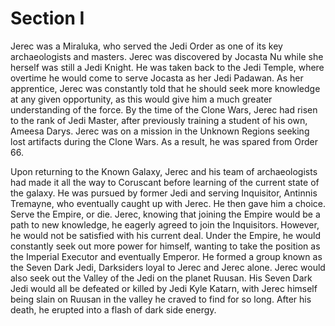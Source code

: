 # Section I
Jerec was a Miraluka, who served the Jedi Order as one of its key archaeologists and masters.
Jerec was discovered by Jocasta Nu while she herself was still a Jedi Knight.
He was taken back to the Jedi Temple, where overtime he would come to serve Jocasta as her Jedi Padawan.
As her apprentice, Jerec was constantly told that he should seek more knowledge at any given opportunity, as this would give him a much greater understanding of the force.
By the time of the Clone Wars, Jerec had risen to the rank of Jedi Master, after previously training a student of his own, Ameesa Darys.
Jerec was on a mission in the Unknown Regions seeking lost artifacts during the Clone Wars.
As a result, he was spared from Order 66.

Upon returning to the Known Galaxy, Jerec and his team of archaeologists had made it all the way to Coruscant before learning of the current state of the galaxy.
He was pursued by former Jedi and serving Inquisitor, Antinnis Tremayne, who eventually caught up with Jerec.
He then gave him a choice.
Serve the Empire, or die.
Jerec, knowing that joining the Empire would be a path to new knowledge, he eagerly agreed to join the Inquisitors.
However, he would not be satisfied with his current deal.
Under the Empire, he would constantly seek out more power for himself, wanting to take the position as the Imperial Executor and eventually Emperor.
He formed a group known as the Seven Dark Jedi, Darksiders loyal to Jerec and Jerec alone.
Jerec would also seek out the Valley of the Jedi on the planet Ruusan.
His Seven Dark Jedi would all be defeated or killed by Jedi Kyle Katarn, with Jerec himself being slain on Ruusan in the valley he craved to find for so long.
After his death, he erupted into a flash of dark side energy.